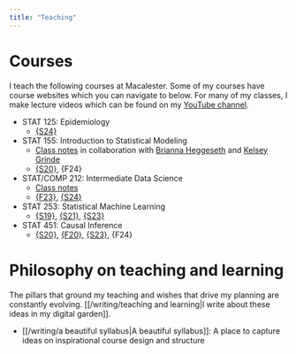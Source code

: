 ```yaml
---
title: "Teaching"
---
```


# Courses

I teach the following courses at Macalester. Some of my courses have course websites which you can navigate to below. For many of my classes, I make lecture videos which can be found on my [YouTube channel](https://www.youtube.com/channel/UCgW3LCQ623sUjprV8EbtVoA).

- STAT 125: Epidemiology
    - [{S24}](https://lmyint.github.io/125_spring_2024/)
- STAT 155: Introduction to Statistical Modeling
    - [Class notes](https://bcheggeseth.github.io/Stat155Notes/) in collaboration with [Brianna Heggeseth](https://bcheggeseth.github.io/) and [Kelsey Grinde](https://kegrinde.github.io)
    - [{S20}](https://lmyint.github.io/155_spring_2020/), {F24}
- STAT/COMP 212: Intermediate Data Science
	- [Class notes](https://lmyint.github.io/IntermediateDataSciNotes/)
	- [{F23}](https://lmyint.github.io/212_fall_2023/), [{S24}](https://lmyint.github.io/212_spring_2024/)
- STAT 253: Statistical Machine Learning
    - [{S19}](https://lmyint.github.io/253_spring_2019/), [{S21}](https://lmyint.github.io/253_spring_2021/), [{S23}](https://lmyint.github.io/253_spring_2023/)
- STAT 451: Causal Inference
    - [{S20}](https://lmyint.github.io/causal_spring_2020/), [{F20}](https://lmyint.github.io/causal_fall_2020/), [{S23}](https://lmyint.github.io/causal_spring_2023/), {F24}

# Philosophy on teaching and learning

The pillars that ground my teaching and wishes that drive my planning are constantly evolving. [[/writing/teaching and learning|I write about these ideas in my digital garden]].

- [[/writing/a beautiful syllabus|A beautiful syllabus]]: A place to capture ideas on inspirational course design and structure

<style>
.content-meta { display: none;}
</style>

